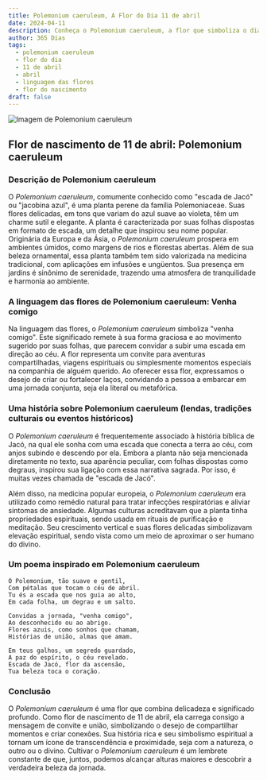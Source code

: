 ```yaml
---
title: Polemonium caeruleum, A Flor do Dia 11 de abril
date: 2024-04-11
description: Conheça o Polemonium caeruleum, a flor que simboliza o dia 11 de abril e seu significado 'Venha comigo'. Explore a beleza e o simbolismo desta flor encantadora.
author: 365 Dias
tags:
  - polemonium caeruleum
  - flor do dia
  - 11 de abril
  - abril
  - linguagem das flores
  - flor do nascimento
draft: false
---
```


![Imagem de Polemonium caeruleum](https://cdn.pixabay.com/photo/2022/08/25/17/02/jacobs-ladder-7410808_1280.jpg#center)


## Flor de nascimento de 11 de abril: Polemonium caeruleum

### Descrição de Polemonium caeruleum

O _Polemonium caeruleum_, comumente conhecido como "escada de Jacó" ou "jacobina azul", é uma planta perene da família Polemoniaceae. Suas flores delicadas, em tons que variam do azul suave ao violeta, têm um charme sutil e elegante. A planta é caracterizada por suas folhas dispostas em formato de escada, um detalhe que inspirou seu nome popular. Originária da Europa e da Ásia, o _Polemonium caeruleum_ prospera em ambientes úmidos, como margens de rios e florestas abertas. Além de sua beleza ornamental, essa planta também tem sido valorizada na medicina tradicional, com aplicações em infusões e ungüentos. Sua presença em jardins é sinônimo de serenidade, trazendo uma atmosfera de tranquilidade e harmonia ao ambiente.

### A linguagem das flores de Polemonium caeruleum: Venha comigo

Na linguagem das flores, o _Polemonium caeruleum_ simboliza "venha comigo". Este significado remete à sua forma graciosa e ao movimento sugerido por suas folhas, que parecem convidar a subir uma escada em direção ao céu. A flor representa um convite para aventuras compartilhadas, viagens espirituais ou simplesmente momentos especiais na companhia de alguém querido. Ao oferecer essa flor, expressamos o desejo de criar ou fortalecer laços, convidando a pessoa a embarcar em uma jornada conjunta, seja ela literal ou metafórica.

### Uma história sobre Polemonium caeruleum (lendas, tradições culturais ou eventos históricos)

O _Polemonium caeruleum_ é frequentemente associado à história bíblica de Jacó, na qual ele sonha com uma escada que conecta a terra ao céu, com anjos subindo e descendo por ela. Embora a planta não seja mencionada diretamente no texto, sua aparência peculiar, com folhas dispostas como degraus, inspirou sua ligação com essa narrativa sagrada. Por isso, é muitas vezes chamada de "escada de Jacó".

Além disso, na medicina popular europeia, o _Polemonium caeruleum_ era utilizado como remédio natural para tratar infecções respiratórias e aliviar sintomas de ansiedade. Algumas culturas acreditavam que a planta tinha propriedades espirituais, sendo usada em rituais de purificação e meditação. Seu crescimento vertical e suas flores delicadas simbolizavam elevação espiritual, sendo vista como um meio de aproximar o ser humano do divino.

### Um poema inspirado em Polemonium caeruleum

```
Ó Polemonium, tão suave e gentil,  
Com pétalas que tocam o céu de abril.  
Tu és a escada que nos guia ao alto,  
Em cada folha, um degrau e um salto.  

Convidas a jornada, "venha comigo",  
Ao desconhecido ou ao abrigo.  
Flores azuis, como sonhos que chamam,  
Histórias de união, almas que amam.  

Em teus galhos, um segredo guardado,  
A paz do espírito, o céu revelado.  
Escada de Jacó, flor da ascensão,  
Tua beleza toca o coração.
```

### Conclusão

O _Polemonium caeruleum_ é uma flor que combina delicadeza e significado profundo. Como flor de nascimento de 11 de abril, ela carrega consigo a mensagem de convite e união, simbolizando o desejo de compartilhar momentos e criar conexões. Sua história rica e seu simbolismo espiritual a tornam um ícone de transcendência e proximidade, seja com a natureza, o outro ou o divino. Cultivar o _Polemonium caeruleum_ é um lembrete constante de que, juntos, podemos alcançar alturas maiores e descobrir a verdadeira beleza da jornada.